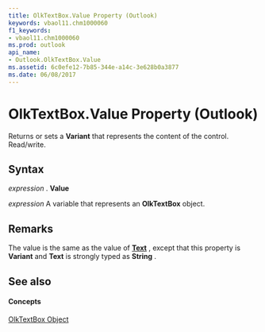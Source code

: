 ```yaml
---
title: OlkTextBox.Value Property (Outlook)
keywords: vbaol11.chm1000060
f1_keywords:
- vbaol11.chm1000060
ms.prod: outlook
api_name:
- Outlook.OlkTextBox.Value
ms.assetid: 6c0efe12-7b85-344e-a14c-3e628b0a3877
ms.date: 06/08/2017
---
```



# OlkTextBox.Value Property (Outlook)

Returns or sets a **Variant** that represents the content of the control. Read/write.


## Syntax

 _expression_ . **Value**

 _expression_ A variable that represents an **OlkTextBox** object.


## Remarks

The value is the same as the value of **[Text](olktextbox-text-property-outlook.md)** , except that this property is **Variant** and **Text** is strongly typed as **String** .


## See also


#### Concepts


[OlkTextBox Object](olktextbox-object-outlook.md)

